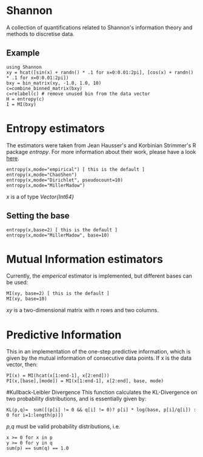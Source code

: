 # Shannon
A collection of quantifications related to Shannon's information theory and methods to discretise data.

## Example

    using Shannon
    xy = hcat([sin(x) + randn() * .1 for x=0:0.01:2pi], [cos(x) + randn() * .1 for x=0:0.01:2pi])
    bxy = bin_matrix(xy, -1.0, 1.0, 10)
    c=combine_binned_matrix(bxy)
    c=relabel(c) # remove unused bin from the data vector
    H = entropy(c)
    I = MI(bxy)
    
# Entropy estimators
The estimators were taken from Jean Hausser's and Korbinian Strimmer's R package _entropy_. For more information about their work, please have a look [here](http://cran.r-project.org/web/packages/entropy/index.html).

    entropy(x,mode="empirical") [ this is the default ]
    entropy(x,mode="ChaoShen")
    entropy(x,mode="Dirichlet", pseudocount=10)
    entropy(x,mode="MillerMadow")

_x_ is a of type *Vector{Int64}*
	
## Setting the base

    entropy(x,base=2) [ this is the default ]
    entropy(x,mode="MillerMadow", base=10)
    
# Mutual Information estimators
Currently, the _emperical_ estimator is implemented, but different bases can be used:

    MI(xy, base=2) [ this is the default ]
    MI(xy, base=10)

_xy_ is a two-dimensional matrix with _n_ rows and two columns.

# Predictive Information
This in an implementation of the one-step predictive information, which is given by the mutual information of consecutive data points. If x is the data vector, then:

    PI(x) = MI(hcat(x[1:end-1], x[2:end]))
    PI(x,[base],[mode]) = MI(x[1:end-1], x[2:end], base, mode)
    
#Kullback-Leibler Divergence
This function calculates the KL-Divergence on two probability distributions, and is essentially given by:

    KL(p,q)=  sum([(p[i] != 0 && q[i] != 0)? p[i] * log(base, p[i]/q[i]) : 0 for i=1:length(p)])

_p,q_ must be valid probability distributions, i.e.

    x >= 0 for x in p
    y >= 0 for y in q
    sum(p) == sum(q) == 1.0
